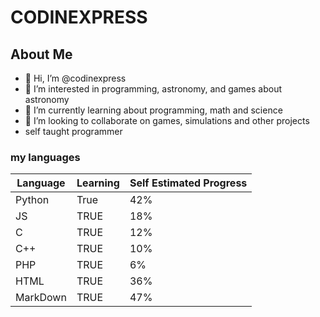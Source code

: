 # CODINEXPRESS

## About Me

- 👋 Hi, I’m @codinexpress
- 👀 I’m interested in programming, astronomy, and games about astronomy
- 🌱 I’m currently learning about programming, math and science
- 💞️ I’m looking to collaborate on games, simulations and other projects
- self taught programmer

### my languages

| Language | Learning | Self Estimated Progress |
|---|---|---|
| Python | True | 42% |
| JS | TRUE | 18% |
| C | TRUE | 12% |
| C++ | TRUE | 10% |
| PHP | TRUE | 6% |
| HTML | TRUE | 36% |
| MarkDown | TRUE | 47%|


<!---
codinexpress/codinexpress is a ✨ special ✨ repository because its `README.md` (this file) appears on your GitHub profile.
You can click the Preview link to take a look at your changes.
--->
